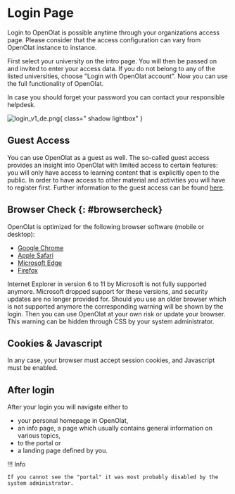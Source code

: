 # Login Page

Login to OpenOlat is possible anytime through your organizations access page. Please consider that the access configuration can vary from OpenOlat instance to instance.

First select your university on the intro page. You will then be passed on and invited to enter your access data. If you do not belong to any of the listed universities, choose "Login with OpenOlat account". Now you can use the full functionality of OpenOlat.

In case you should forget your password you can contact your responsible helpdesk.

![login_v1_de.png](assets/login_v1_de.png){ class=" shadow lightbox" }

## Guest Access

You can use OpenOlat as a guest as well. The so-called guest access provides an insight into OpenOlat with limited access to certain features: you will only have access to learning content that is explicitly open to the public. In order to have access to other material and activities you will have to register first. Further information to the guest access can be found
[here](../basic_concepts/guest_access.md).

## Browser Check {: #browsercheck}

OpenOlat is optimized for the following browser software (mobile or desktop):

  * [Google Chrome](http://www.google.com/chrome/)
  * [Apple Safari](http://www.apple.com/safari/)
  * [Microsoft Edge](https://www.microsoft.com/edge)
  * [Firefox](http://www.mozilla.org/firefox/)

Internet Explorer in version 6 to 11 by Microsoft is not fully supported anymore. Microsoft dropped support for these versions, and security updates are no longer provided for. Should you use an older browser which is not supported anymore the corresponding warning will be shown by the login. Then you can use OpenOlat at your own risk or update your browser. This warning can be hidden through CSS by your system administrator.  

## Cookies & Javascript

In any case, your browser must accept session cookies, and Javascript must be enabled.

## After login

After your login you will navigate either to 

* your personal homepage in OpenOlat, 
* an info page, a page which usually contains general information on various topics, 
* to the portal or 
* a landing page defined by you. 

!!! Info

    If you cannot see the "portal" it was most probably disabled by the system administrator.
